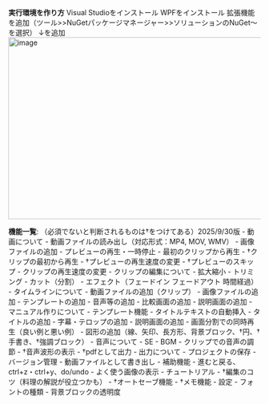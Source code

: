 **実行環境を作り方**
Visual Studioをインストール
WPFをインストール
拡張機能を追加（ツール>>NuGetパッケージマネージャー>>ソリューションのNuGet～を選択）
↓を追加
<img width="1217" height="363" alt="image" src="https://github.com/user-attachments/assets/ccdb0027-d28b-4ed8-b6d4-2f22cbbab237" />


**機能一覧**: （必須でないと判断されるものは†をつけてある）2025/9/30版
	- 動画について
		- 動画ファイルの読み出し（対応形式：MP4, MOV, WMV）
		- 画像ファイルの追加
		- プレビューの再生・一時停止
		- 最初のクリップから再生
		- †クリップの最初から再生
		- †プレビューの再生速度の変更
		- †プレビューのスキップ
		- クリップの再生速度の変更
	- クリップの編集について
		- 拡大縮小
		- トリミング
		- カット（分割）
		- エフェクト（フェードイン フェードアウト 時間経過）
	- タイムラインについて
		- 動画ファイルの追加（クリップ）
		- 画像ファイルの追加
		- テンプレートの追加
		- 音声等の追加
		- 比較画面の追加
		- 説明画面の追加
	- マニュアル作りについて
		- テンプレート機能
			- タイトルテキストの自動挿入
		- タイトルの追加
		- 字幕・テロップの追加
		- 説明画面の追加
		- 画面分割での同時再生（良い例と悪い例）
		- 図形の追加（線、矢印、長方形、背景ブロック、†円、†手書き、†強調ブロック）
	- 音声について
		- SE
		- BGM
		- クリップでの音声の調節
		- †音声波形の表示
		- †pdfとして出力
	- 出力について
		- プロジェクトの保存
		- バージョン管理
		- 動画ファイルとして書き出し
	- 補助機能
		- 進むと戻る、ctrl+z・ctrl+y、do/undo
		- よく使う画像の表示
		- チュートリアル
		- †編集のコツ（料理の解説が役立つかも）
		- †オートセーブ機能
		- †メモ機能
	- 設定
		- フォントの種類
		- 背景ブロックの透明度
